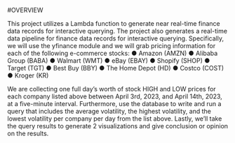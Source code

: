 #OVERVIEW

This project utilizes a Lambda function to generate near real-time finance data records for interactive querying. The project also generates a real-time data pipeline for finance data records for interactive querying. Specifically, we will use the yfinance module and we will grab pricing information for each of the following e-commerce stocks:
●	Amazon (AMZN)
●	Alibaba Group (BABA)
●	Walmart (WMT)
●	eBay (EBAY)
●	Shopify (SHOP)
●	Target (TGT)
●	Best Buy (BBY)
●	The Home Depot (HD)
●	Costco (COST)
●	Kroger (KR)

We are collecting one full day’s worth of stock HIGH and LOW prices for each company listed above between April 3rd, 2023, and April 14th, 2023, at a five-minute interval. Furthermore, use the database to write and run a query that includes the average volatility, the highest volatility, and the lowest volatility per company per day from the list above. Lastly, we’ll take the query results to generate 2 visualizations and give conclusion or opinion on the results.  
